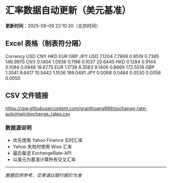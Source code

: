 # 汇率数据自动更新（美元基准）

**更新时间**：2025-09-09 22:10:20（北京时间）

## Excel 表格（制表符分隔）

Currency	USD	CNY	HKD	EUR	GBP	JPY
USD		7.1204	7.7869	0.8519	0.7385	146.9970
CNY	0.1404		1.0936	0.1196	0.1037	20.6445
HKD	0.1284	0.9144		0.1094	0.0948	18.8775
EUR	1.1738	8.3583	9.1406		0.8669	172.5519
GBP	1.3541	9.6417	10.5442	1.1536		199.0481
JPY	0.0068	0.0484	0.0530	0.0058	0.0050	

## CSV 文件链接

https://raw.githubusercontent.com/granthuang999/exchange-rate-auto/main/exchange_rates.csv

### 数据源说明
- 优先使用 Yahoo Finance 实时汇率
- Yahoo 失败时使用 Wise 汇率
- 最后备选 ExchangeRate-API
- 以美元为基准计算所有交叉汇率

---
*数据仅供参考，交易请以银行报价为准*